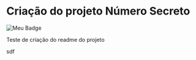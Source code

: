 # Criação do projeto Número Secreto

![Meu Badge](img/badge_versao_local.svg)

Teste de criação do readme do projeto

sdf